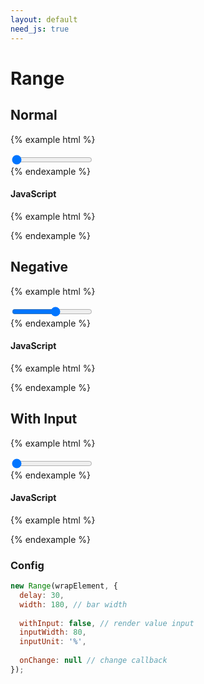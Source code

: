 ```yaml
---
layout: default
need_js: true
---
```


# Range

## Normal

{% example html %}
<div class="ui-row middle">
  <div class="ui-slider-wrap mr-20 js-range">
    <input type="range" max="10" min="0" value="0" name="yourInputName"/>
  </div>
</div>
{% endexample %}

#### JavaScript

{% example html %}
<script>
  var Range = window.ui.Range;
  var wrap = document.querySelector('.js-range');
  
  var range = new Range(wrap, {
    onChange: function (data) {
      console.log(data)
    }
  });
</script>
{% endexample %}

## Negative

{% example html %}

<div class="ui-row middle">
  <div class="ui-slider-wrap js-range2">
    <input type="range" max="100" min="-100" value="10" name="yourInputName"/>
  </div>
</div>
{% endexample %}

#### JavaScript

{% example html %}
<script>
  var Range = window.ui.Range;
  new Range(document.querySelector('.js-range2'));
</script>
{% endexample %}

## With Input

{% example html %}

<div class="ui-row middle">
  <div class="ui-slider-wrap js-range3">
    <input type="range" max="100" min="0" value="0" name="yourInputName"/>
  </div>
</div>
{% endexample %}

#### JavaScript

{% example html %}
<script>
  var Range = window.ui.Range;
  var wrap = document.querySelector('.js-range3');
  
  new Range(wrap, {
    withInput: true,
    inputUnit: '%'
  });
</script>
{% endexample %}


### Config

```javascript
new Range(wrapElement, {
  delay: 30,
  width: 180, // bar width
  
  withInput: false, // render value input
  inputWidth: 80,
  inputUnit: '%',
  
  onChange: null // change callback
});
```
